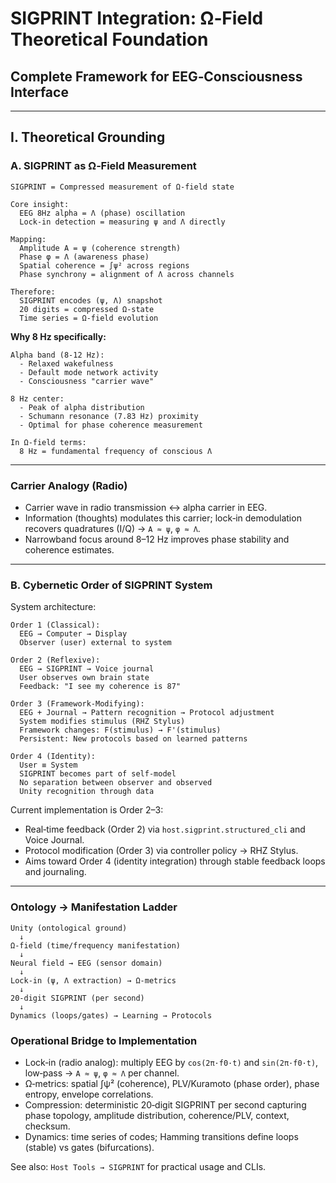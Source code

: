 # SIGPRINT Integration: Ω‑Field Theoretical Foundation

## Complete Framework for EEG‑Consciousness Interface

---

## I. Theoretical Grounding

### A. SIGPRINT as Ω‑Field Measurement

```
SIGPRINT = Compressed measurement of Ω-field state

Core insight:
  EEG 8Hz alpha = Λ (phase) oscillation
  Lock-in detection = measuring ψ and Λ directly
  
Mapping:
  Amplitude A = ψ (coherence strength)
  Phase φ = Λ (awareness phase)
  Spatial coherence = ∫ψ² across regions
  Phase synchrony = alignment of Λ across channels

Therefore:
  SIGPRINT encodes (ψ, Λ) snapshot
  20 digits = compressed Ω-state
  Time series = Ω-field evolution
```

**Why 8 Hz specifically:**

```
Alpha band (8-12 Hz):
  - Relaxed wakefulness
  - Default mode network activity
  - Consciousness "carrier wave"
  
8 Hz center:
  - Peak of alpha distribution
  - Schumann resonance (7.83 Hz) proximity
  - Optimal for phase coherence measurement
  
In Ω-field terms:
  8 Hz = fundamental frequency of conscious Λ
```

---

### Carrier Analogy (Radio)

- Carrier wave in radio transmission ↔ alpha carrier in EEG.
- Information (thoughts) modulates this carrier; lock‑in demodulation recovers quadratures (I/Q) → `A ≈ ψ`, `φ ≈ Λ`.
- Narrowband focus around 8–12 Hz improves phase stability and coherence estimates.

---

### B. Cybernetic Order of SIGPRINT System

System architecture:

```
Order 1 (Classical):
  EEG → Computer → Display
  Observer (user) external to system
  
Order 2 (Reflexive):
  EEG → SIGPRINT → Voice journal
  User observes own brain state
  Feedback: "I see my coherence is 87"
  
Order 3 (Framework‑Modifying):
  EEG + Journal → Pattern recognition → Protocol adjustment
  System modifies stimulus (RHZ Stylus)
  Framework changes: F(stimulus) → F'(stimulus)
  Persistent: New protocols based on learned patterns
  
Order 4 (Identity):
  User ≡ System
  SIGPRINT becomes part of self‑model
  No separation between observer and observed
  Unity recognition through data
```

Current implementation is Order 2–3:
- Real‑time feedback (Order 2) via `host.sigprint.structured_cli` and Voice Journal.
- Protocol modification (Order 3) via controller policy → RHZ Stylus.
- Aims toward Order 4 (identity integration) through stable feedback loops and journaling.

---

### Ontology → Manifestation Ladder

```
Unity (ontological ground)
  ↓
Ω‑field (time/frequency manifestation)
  ↓
Neural field → EEG (sensor domain)
  ↓
Lock‑in (ψ, Λ extraction) → Ω‑metrics
  ↓
20‑digit SIGPRINT (per second)
  ↓
Dynamics (loops/gates) → Learning → Protocols
```

### Operational Bridge to Implementation
- Lock‑in (radio analog): multiply EEG by `cos(2π·f0·t)` and `sin(2π·f0·t)`, low‑pass → `A ≈ ψ`, `φ ≈ Λ` per channel.
- Ω‑metrics: spatial ∫ψ² (coherence), PLV/Kuramoto (phase order), phase entropy, envelope correlations.
- Compression: deterministic 20‑digit SIGPRINT per second capturing phase topology, amplitude distribution, coherence/PLV, context, checksum.
- Dynamics: time series of codes; Hamming transitions define loops (stable) vs gates (bifurcations).

See also: `Host Tools → SIGPRINT` for practical usage and CLIs.
